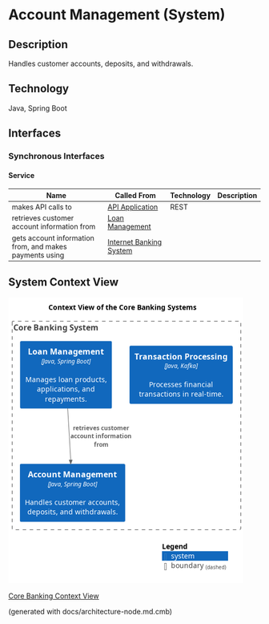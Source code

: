 # Account Management (System)
## Description
Handles customer accounts, deposits, and withdrawals.

## Technology
Java, Spring Boot


## Interfaces

### Synchronous Interfaces

#### Service
| Name | Called From | Technology | Description |
|---|---|---|---|
| makes API calls to | [API Application](../../mybank/digital-banking/internet-banking-system/api-application.md) | REST |  |
| retrieves customer account information from | [Loan Management](../../mybank/core-banking/loan-management-system.md) |  |  |
| gets account information from, and makes payments using | [Internet Banking System](../../mybank/digital-banking/internet-banking-system/internet-banking-system.md) |  |  |

## System Context View
![Context View of the Core Banking Systems](../../mybank/core-banking/context-view.png)

[Core Banking Context View](../../mybank/core-banking/context-view.md)


(generated with docs/architecture-node.md.cmb)
